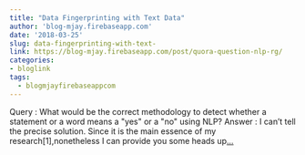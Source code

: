 ```yaml
---
title: "Data Fingerprinting with Text Data"
author: 'blog-mjay.firebaseapp.com'
date: '2018-03-25'
slug: data-fingerprinting-with-text-
link: https://blog-mjay.firebaseapp.com/post/quora-question-nlp-rg/
categories:
- bloglink
tags:
  - blogmjayfirebaseappcom
---
```


Query : What would be the correct methodology to detect whether a statement or a word means a "yes" or a "no" using NLP? Answer : I can’t tell the precise solution. Since it is the main essence of my research[1],nonetheless I can provide you some heads up[... <i class="fas fa-external-link-alt"></i>](https://blog-mjay.firebaseapp.com/post/quora-question-nlp-rg/)

